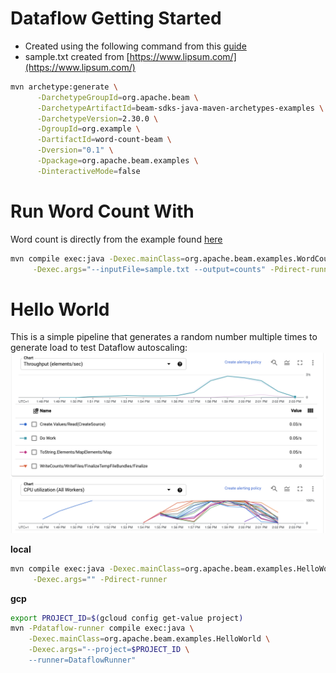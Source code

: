 # Dataflow Getting Started

* Created using the following command from this [guide](https://beam.apache.org/get-started/quickstart-java/)
* sample.txt created from [https://www.lipsum.com/](https://www.lipsum.com/)

```bash
mvn archetype:generate \
      -DarchetypeGroupId=org.apache.beam \
      -DarchetypeArtifactId=beam-sdks-java-maven-archetypes-examples \
      -DarchetypeVersion=2.30.0 \
      -DgroupId=org.example \
      -DartifactId=word-count-beam \
      -Dversion="0.1" \
      -Dpackage=org.apache.beam.examples \
      -DinteractiveMode=false
```

# Run Word Count With
Word count is directly from the example found [here](https://beam.apache.org/get-started/quickstart-java/)

```bash
mvn compile exec:java -Dexec.mainClass=org.apache.beam.examples.WordCount \
     -Dexec.args="--inputFile=sample.txt --output=counts" -Pdirect-runner
```

# Hello World
This is a simple pipeline that generates a random number multiple times to generate load to test Dataflow autoscaling:
![Autoscale](./docs/autoscale.png)


**local**
```bash
mvn compile exec:java -Dexec.mainClass=org.apache.beam.examples.HelloWorld \
     -Dexec.args="" -Pdirect-runner
```

**gcp**
```bash
export PROJECT_ID=$(gcloud config get-value project)
mvn -Pdataflow-runner compile exec:java \
    -Dexec.mainClass=org.apache.beam.examples.HelloWorld \
    -Dexec.args="--project=$PROJECT_ID \
    --runner=DataflowRunner"
```
